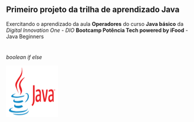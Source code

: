 ## Primeiro projeto da trilha de aprendizado Java
 
 Exercitando o aprendizado da  aula **Operadores** do curso **Java básico** da *Digital Innovation One - DIO* **Bootcamp Potência Tech powered by iFood** - 
 Java Beginners
#
#
*boolean* *if* *else*

[![Imagem logo java](./../../Imagens/logo_java.png)](https://www.java.com/pt-BR)